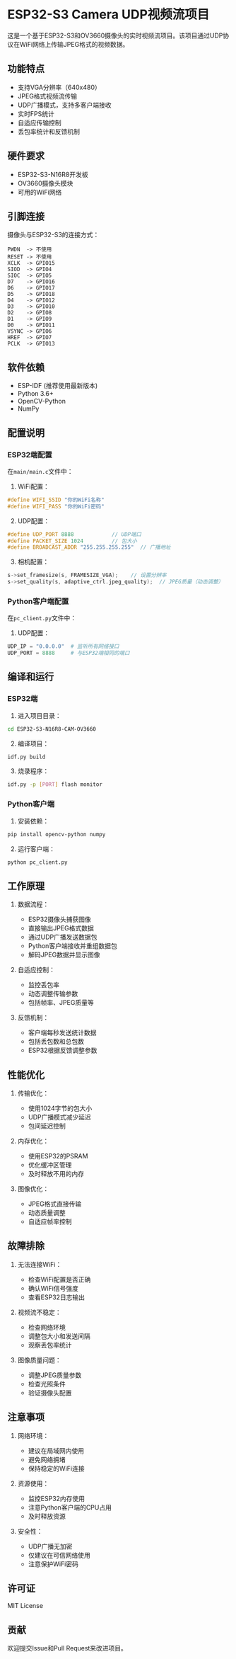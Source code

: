 # ESP32-S3 Camera UDP视频流项目

这是一个基于ESP32-S3和OV3660摄像头的实时视频流项目。该项目通过UDP协议在WiFi网络上传输JPEG格式的视频数据。

## 功能特点

- 支持VGA分辨率（640x480）
- JPEG格式视频流传输
- UDP广播模式，支持多客户端接收
- 实时FPS统计
- 自适应传输控制
- 丢包率统计和反馈机制

## 硬件要求

- ESP32-S3-N16R8开发板
- OV3660摄像头模块
- 可用的WiFi网络

## 引脚连接

摄像头与ESP32-S3的连接方式：
```
PWDN  -> 不使用
RESET -> 不使用
XCLK  -> GPIO15
SIOD  -> GPIO4
SIOC  -> GPIO5
D7    -> GPIO16
D6    -> GPIO17
D5    -> GPIO18
D4    -> GPIO12
D3    -> GPIO10
D2    -> GPIO8
D1    -> GPIO9
D0    -> GPIO11
VSYNC -> GPIO6
HREF  -> GPIO7
PCLK  -> GPIO13
```

## 软件依赖

- ESP-IDF (推荐使用最新版本)
- Python 3.6+
- OpenCV-Python
- NumPy

## 配置说明

### ESP32端配置

在`main/main.c`文件中：

1. WiFi配置：
```c
#define WIFI_SSID "你的WiFi名称"
#define WIFI_PASS "你的WiFi密码"
```

2. UDP配置：
```c
#define UDP_PORT 8888            // UDP端口
#define PACKET_SIZE 1024         // 包大小
#define BROADCAST_ADDR "255.255.255.255"  // 广播地址
```

3. 相机配置：
```c
s->set_framesize(s, FRAMESIZE_VGA);    // 设置分辨率
s->set_quality(s, adaptive_ctrl.jpeg_quality);  // JPEG质量（动态调整）
```

### Python客户端配置

在`pc_client.py`文件中：

1. UDP配置：
```python
UDP_IP = "0.0.0.0"  # 监听所有网络接口
UDP_PORT = 8888     # 与ESP32端相同的端口
```

## 编译和运行

### ESP32端

1. 进入项目目录：
```bash
cd ESP32-S3-N16R8-CAM-OV3660
```

2. 编译项目：
```bash
idf.py build
```

3. 烧录程序：
```bash
idf.py -p [PORT] flash monitor
```

### Python客户端

1. 安装依赖：
```bash
pip install opencv-python numpy
```

2. 运行客户端：
```bash
python pc_client.py
```

## 工作原理

1. 数据流程：
   - ESP32摄像头捕获图像
   - 直接输出JPEG格式数据
   - 通过UDP广播发送数据包
   - Python客户端接收并重组数据包
   - 解码JPEG数据并显示图像

2. 自适应控制：
   - 监控丢包率
   - 动态调整传输参数
   - 包括帧率、JPEG质量等

3. 反馈机制：
   - 客户端每秒发送统计数据
   - 包括丢包数和总包数
   - ESP32根据反馈调整参数

## 性能优化

1. 传输优化：
   - 使用1024字节的包大小
   - UDP广播模式减少延迟
   - 包间延迟控制

2. 内存优化：
   - 使用ESP32的PSRAM
   - 优化缓冲区管理
   - 及时释放不用的内存

3. 图像优化：
   - JPEG格式直接传输
   - 动态质量调整
   - 自适应帧率控制

## 故障排除

1. 无法连接WiFi：
   - 检查WiFi配置是否正确
   - 确认WiFi信号强度
   - 查看ESP32日志输出

2. 视频流不稳定：
   - 检查网络环境
   - 调整包大小和发送间隔
   - 观察丢包率统计

3. 图像质量问题：
   - 调整JPEG质量参数
   - 检查光照条件
   - 验证摄像头配置

## 注意事项

1. 网络环境：
   - 建议在局域网内使用
   - 避免网络拥堵
   - 保持稳定的WiFi连接

2. 资源使用：
   - 监控ESP32内存使用
   - 注意Python客户端的CPU占用
   - 及时释放资源

3. 安全性：
   - UDP广播无加密
   - 仅建议在可信网络使用
   - 注意保护WiFi密码

## 许可证

MIT License

## 贡献

欢迎提交Issue和Pull Request来改进项目。

